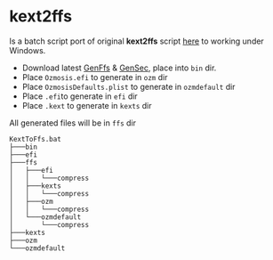 # kext2ffs

Is a batch script port of original **kext2ffs** script [here](https://github.com/tuxuser/kext2ffs) to working under Windows.

- Download latest [GenFfs](https://github.com/tianocore/edk2-BaseTools-win32/raw/master/GenFfs.exe) & [GenSec](https://github.com/tianocore/edk2-BaseTools-win32/raw/master/GenSec.exe), place into `bin` dir.
- Place `Ozmosis.efi` to generate in `ozm` dir
- Place `OzmosisDefaults.plist` to generate in `ozmdefault` dir
- Place `.efi`to generate in `efi` dir
- Place `.kext` to generate in `kexts` dir

All generated files will be in `ffs` dir

```
KextToFfs.bat
├───bin
├───efi
├───ffs
│   ├───efi
│   │   └───compress
│   ├───kexts
│   │   └───compress
│   ├───ozm
│   │   └───compress
│   └───ozmdefault
│       └───compress
├───kexts
├───ozm
└───ozmdefault
```